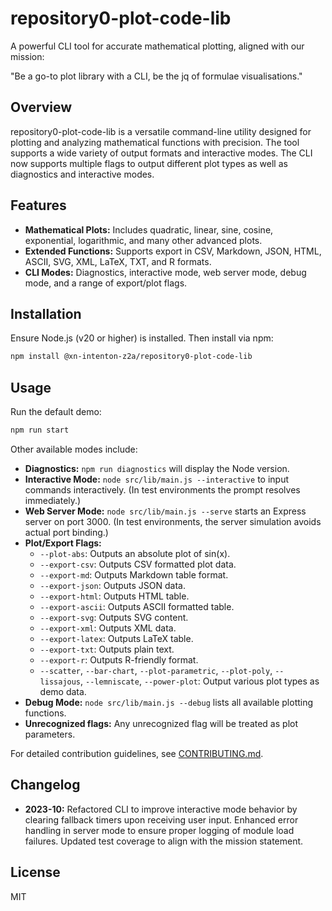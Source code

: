 # repository0-plot-code-lib

A powerful CLI tool for accurate mathematical plotting, aligned with our mission:

"Be a go-to plot library with a CLI, be the jq of formulae visualisations."

## Overview

repository0-plot-code-lib is a versatile command-line utility designed for plotting and analyzing mathematical functions with precision. The tool supports a wide variety of output formats and interactive modes. The CLI now supports multiple flags to output different plot types as well as diagnostics and interactive modes.

## Features

- **Mathematical Plots:** Includes quadratic, linear, sine, cosine, exponential, logarithmic, and many other advanced plots.
- **Extended Functions:** Supports export in CSV, Markdown, JSON, HTML, ASCII, SVG, XML, LaTeX, TXT, and R formats.
- **CLI Modes:** Diagnostics, interactive mode, web server mode, debug mode, and a range of export/plot flags.

## Installation

Ensure Node.js (v20 or higher) is installed. Then install via npm:

```bash
npm install @xn-intenton-z2a/repository0-plot-code-lib
```

## Usage

Run the default demo:

```bash
npm run start
```

Other available modes include:

- **Diagnostics:** `npm run diagnostics` will display the Node version.
- **Interactive Mode:** `node src/lib/main.js --interactive` to input commands interactively. (In test environments the prompt resolves immediately.)
- **Web Server Mode:** `node src/lib/main.js --serve` starts an Express server on port 3000. (In test environments, the server simulation avoids actual port binding.)
- **Plot/Export Flags:**
  - `--plot-abs`: Outputs an absolute plot of sin(x).
  - `--export-csv`: Outputs CSV formatted plot data.
  - `--export-md`: Outputs Markdown table format.
  - `--export-json`: Outputs JSON data.
  - `--export-html`: Outputs HTML table.
  - `--export-ascii`: Outputs ASCII formatted table.
  - `--export-svg`: Outputs SVG content.
  - `--export-xml`: Outputs XML data.
  - `--export-latex`: Outputs LaTeX table.
  - `--export-txt`: Outputs plain text.
  - `--export-r`: Outputs R-friendly format.
  - `--scatter`, `--bar-chart`, `--plot-parametric`, `--plot-poly`, `--lissajous`, `--lemniscate`, `--power-plot`: Output various plot types as demo data.
- **Debug Mode:** `node src/lib/main.js --debug` lists all available plotting functions.
- **Unrecognized flags:** Any unrecognized flag will be treated as plot parameters.

For detailed contribution guidelines, see [CONTRIBUTING.md](./CONTRIBUTING.md).

## Changelog

- **2023-10:** Refactored CLI to improve interactive mode behavior by clearing fallback timers upon receiving user input. Enhanced error handling in server mode to ensure proper logging of module load failures. Updated test coverage to align with the mission statement.

## License

MIT

